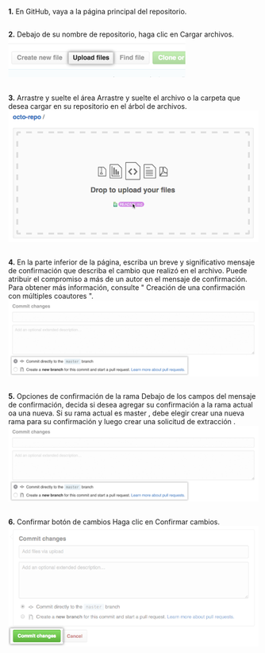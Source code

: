 __1.__ En GitHub, vaya a la página principal del repositorio.
## 

__2.__ Debajo de su nombre de repositorio, haga clic en Cargar archivos.
![upload-files-button](../imgs/upload-files-button.png)
## 

__3.__ Arrastre y suelte el área Arrastre y suelte el archivo o la carpeta que desea cargar en su repositorio en el árbol de archivos.
![upload-files-drag-and-drop](../imgs/upload-files-drag-and-drop.png)
## 

__4.__ En la parte inferior de la página, escriba un breve y significativo mensaje de confirmación que describa el cambio que realizó en el archivo. Puede atribuir el compromiso a más de un autor en el mensaje de confirmación. Para obtener más información, consulte " Creación de una confirmación con múltiples coautores ".
![choose-commit-branch](../imgs/choose-commit-branch.png)
## 

__5.__ Opciones de confirmación de la rama Debajo de los campos del mensaje de confirmación, decida si desea agregar su confirmación a la rama actual oa una nueva. Si su rama actual es master , debe elegir crear una nueva rama para su confirmación y luego crear una solicitud de extracción .
![choose-commit-branch](../imgs/choose-commit-branch.png)
## 

__6.__ Confirmar botón de cambios Haga clic en Confirmar cambios.
![commit-changes-button](../imgs/commit-changes-button.png)
## 
